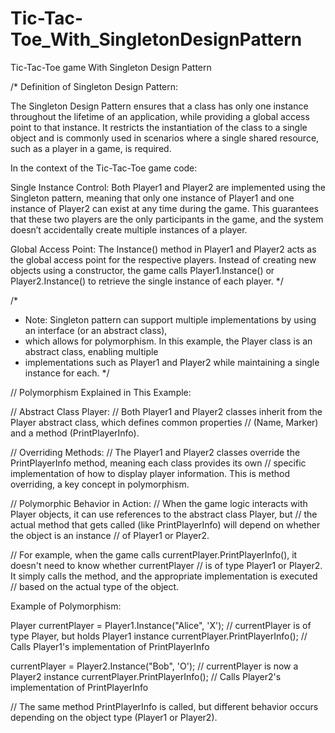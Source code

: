 # Tic-Tac-Toe_With_SingletonDesignPattern
Tic-Tac-Toe game With Singleton Design Pattern

/*
Definition of Singleton Design Pattern:

The Singleton Design Pattern ensures that a class has only one instance throughout the lifetime of an application, while providing a global access point to that instance. It restricts the instantiation of the class to a single object and is commonly used in scenarios where a single shared resource, such as a player in a game, is required.

In the context of the Tic-Tac-Toe game code:

Single Instance Control: Both Player1 and Player2 are implemented using the Singleton pattern, meaning that only one instance of Player1 and one instance of Player2 can exist at any time during the game. This guarantees that these two players are the only participants in the game, and the system doesn’t accidentally create multiple instances of a player.

Global Access Point: The Instance() method in Player1 and Player2 acts as the global access point for the respective players. Instead of creating new objects using a constructor, the game calls Player1.Instance() or Player2.Instance() to retrieve the single instance of each player.
*/


/* 
 * Note: Singleton pattern can support multiple implementations by using an interface (or an abstract class),
 * which allows for polymorphism. In this example, the Player class is an abstract class, enabling multiple
 * implementations such as Player1 and Player2 while maintaining a single instance for each.
 */

 // Polymorphism Explained in This Example:

// Abstract Class Player:
// Both Player1 and Player2 classes inherit from the Player abstract class, which defines common properties 
// (Name, Marker) and a method (PrintPlayerInfo).

// Overriding Methods:
// The Player1 and Player2 classes override the PrintPlayerInfo method, meaning each class provides its own 
// specific implementation of how to display player information. This is method overriding, a key concept in polymorphism.

// Polymorphic Behavior in Action:
// When the game logic interacts with Player objects, it can use references to the abstract class Player, but 
// the actual method that gets called (like PrintPlayerInfo) will depend on whether the object is an instance 
// of Player1 or Player2.

// For example, when the game calls currentPlayer.PrintPlayerInfo(), it doesn't need to know whether currentPlayer 
// is of type Player1 or Player2. It simply calls the method, and the appropriate implementation is executed 
// based on the actual type of the object.

Example of Polymorphism:

Player currentPlayer = Player1.Instance("Alice", 'X');  // currentPlayer is of type Player, but holds Player1 instance
currentPlayer.PrintPlayerInfo();  // Calls Player1's implementation of PrintPlayerInfo

currentPlayer = Player2.Instance("Bob", 'O');  // currentPlayer is now a Player2 instance
currentPlayer.PrintPlayerInfo();  // Calls Player2's implementation of PrintPlayerInfo

// The same method PrintPlayerInfo is called, but different behavior occurs depending on the object type (Player1 or Player2).
